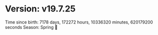 # Version: v19.7.25
Time since birth: 7178 days, 172272 hours, 10336320 minutes, 620179200 seconds
Season: Spring 🌸
